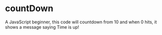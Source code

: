 # countDown

A JavaScript beginner, this code will countdown from 10 and when 0 hits, it shows a message saying Time is up!
